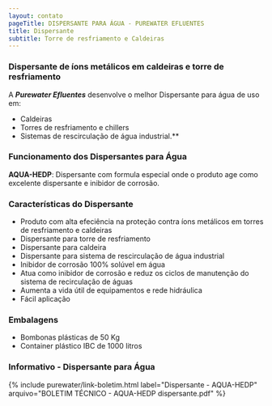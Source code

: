 ```yaml
---
layout: contato
pageTitle: DISPERSANTE PARA ÁGUA - PUREWATER EFLUENTES  
title: Dispersante  
subtitle: Torre de resfriamento e Caldeiras 
---
```


### **Dispersante de íons metálicos em caldeiras e torre de resfriamento**

>
A ***Purewater Efluentes*** desenvolve o melhor Dispersante para água de uso em: 
- Caldeiras
- Torres de resfriamento e chillers
- Sistemas de rescirculação de água industrial.** 
>

### **Funcionamento dos Dispersantes para Água**

**AQUA-HEDP**: Dispersante com formula especial onde o produto age como excelente dispersante e inibidor de corrosão.

### **Características do Dispersante**

- Produto com alta efeciência na proteção contra íons metálicos em torres de resfriamento e caldeiras
- Dispersante para torre de resfriamento
- Dispersante para caldeira
- Dispersante para sistema de rescirculação de água industrial
- Inibidor de corrosão 100% solúvel em água
- Atua como inibidor de corrosão e reduz os ciclos de manutenção do sistema de recirculação de águas
- Aumenta a vida útil de equipamentos e rede hidráulica
- Fácil aplicação


### **Embalagens**

- Bombonas plásticas de 50 Kg
- Container plástico IBC de 1000 litros

### **Informativo - Dispersante para Água**

{% include purewater/link-boletim.html label="Dispersante - AQUA-HEDP" arquivo="BOLETIM TÉCNICO - AQUA-HEDP dispersante.pdf" %}

